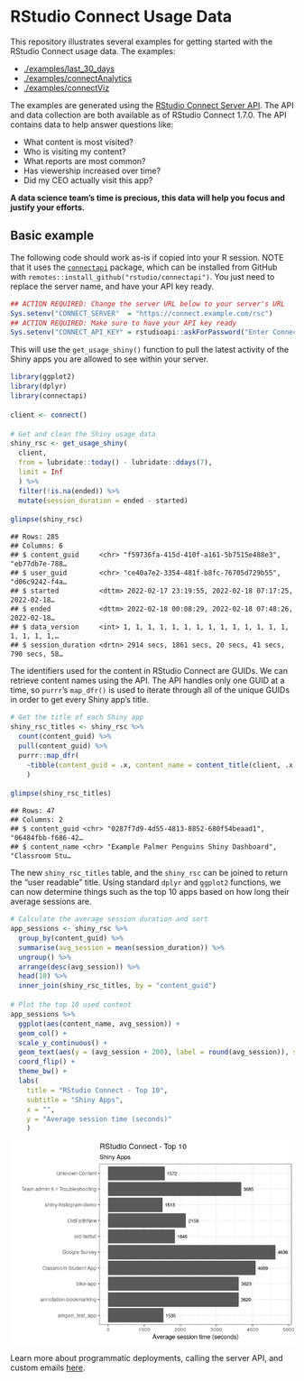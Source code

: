 
# RStudio Connect Usage Data

This repository illustrates several examples for getting started with
the RStudio Connect usage data. The examples:

-   [./examples/last_30_days](./examples/last_30_days)
-   [./examples/connectAnalytics](./examples/connectAnalytics)
-   [./examples/connectViz](./examples/connectViz)

The examples are generated using the [RStudio Connect Server
API](https://docs.rstudio.com/connect/api). The API and data collection
are both available as of RStudio Connect 1.7.0. The API contains data to
help answer questions like:

-   What content is most visited?
-   Who is visiting my content?
-   What reports are most common?
-   Has viewership increased over time?
-   Did my CEO actually visit this app?

**A data science team’s time is precious, this data will help you focus
and justify your efforts.**

## Basic example

The following code should work as-is if copied into your R session. NOTE
that it uses the [`connectapi`](https://github.com/rstudio/connectapi)
package, which can be installed from GitHub with
`remotes::install_github("rstudio/connectapi")`. You just need to
replace the server name, and have your API key ready.

``` r
## ACTION REQUIRED: Change the server URL below to your server's URL
Sys.setenv("CONNECT_SERVER"  = "https://connect.example.com/rsc") 
## ACTION REQUIRED: Make sure to have your API key ready
Sys.setenv("CONNECT_API_KEY" = rstudioapi::askForPassword("Enter Connect Token:")) 
```

This will use the `get_usage_shiny()` function to pull the latest
activity of the Shiny apps you are allowed to see within your server.

``` r
library(ggplot2)
library(dplyr)
library(connectapi)

client <- connect()

# Get and clean the Shiny usage data
shiny_rsc <- get_usage_shiny(
  client,
  from = lubridate::today() - lubridate::ddays(7), 
  limit = Inf
  ) %>%
  filter(!is.na(ended)) %>%
  mutate(session_duration = ended - started)

glimpse(shiny_rsc)
```

    ## Rows: 285
    ## Columns: 6
    ## $ content_guid     <chr> "f59736fa-415d-410f-a161-5b7515e488e3", "eb77db7e-788…
    ## $ user_guid        <chr> "ce40a7e2-3354-481f-b8fc-76705d729b55", "d06c9242-f4a…
    ## $ started          <dttm> 2022-02-17 23:19:55, 2022-02-18 07:17:25, 2022-02-18…
    ## $ ended            <dttm> 2022-02-18 00:08:29, 2022-02-18 07:48:26, 2022-02-18…
    ## $ data_version     <int> 1, 1, 1, 1, 1, 1, 1, 1, 1, 1, 1, 1, 1, 1, 1, 1, 1, 1,…
    ## $ session_duration <drtn> 2914 secs, 1861 secs, 20 secs, 41 secs, 790 secs, 58…

The identifiers used for the content in RStudio Connect are GUIDs. We
can retrieve content names using the API. The API handles only one GUID
at a time, so `purrr`’s `map_dfr()` is used to iterate through all of
the unique GUIDs in order to get every Shiny app’s title.

``` r
# Get the title of each Shiny app
shiny_rsc_titles <- shiny_rsc %>%
  count(content_guid) %>% 
  pull(content_guid) %>%
  purrr::map_dfr(
    ~tibble(content_guid = .x, content_name = content_title(client, .x))
    )

glimpse(shiny_rsc_titles)
```

    ## Rows: 47
    ## Columns: 2
    ## $ content_guid <chr> "0287f7d9-4d55-4813-8852-680f54beaad1", "06484fbb-f686-42…
    ## $ content_name <chr> "Example Palmer Penguins Shiny Dashboard", "Classroom Stu…

The new `shiny_rsc_titles` table, and the `shiny_rsc` can be joined to
return the “user readable” title. Using standard `dplyr` and `ggplot2`
functions, we can now determine things such as the top 10 apps based on
how long their average sessions are.

``` r
# Calculate the average session duration and sort
app_sessions <- shiny_rsc %>%
  group_by(content_guid) %>%
  summarise(avg_session = mean(session_duration)) %>%
  ungroup() %>%
  arrange(desc(avg_session)) %>%
  head(10) %>%
  inner_join(shiny_rsc_titles, by = "content_guid") 
  
# Plot the top 10 used content
app_sessions %>%
  ggplot(aes(content_name, avg_session)) +
  geom_col() +
  scale_y_continuous() +
  geom_text(aes(y = (avg_session + 200), label = round(avg_session)), size = 3) +
  coord_flip() +
  theme_bw() +
  labs(
    title = "RStudio Connect - Top 10", 
    subtitle = "Shiny Apps", 
    x = "", 
    y = "Average session time (seconds)"
    )
```

![](README_files/figure-gfm/analyze_data-1.png)<!-- -->

Learn more about programmatic deployments, calling the server API, and
custom emails [here](https://docs.rstudio.com/user).
